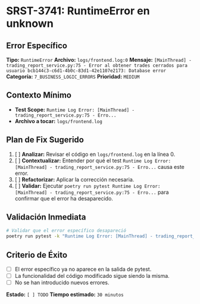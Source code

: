 # SRST-3741: RuntimeError en unknown

## Error Específico
**Tipo:** `RuntimeError`
**Archivo:** `logs/frontend.log:0`
**Mensaje:** `[MainThread] - trading_report_service.py:75 - Error al obtener trades cerrados para usuario bcb144c3-c6d1-4b0c-83d1-42e1107e2173: Database error`
**Categoría:** `7_BUSINESS_LOGIC_ERRORS`
**Prioridad:** `MEDIUM`

## Contexto Mínimo
- **Test Scope:** `Runtime Log Error: [MainThread] - trading_report_service.py:75 - Erro...`
- **Archivo a tocar:** `logs/frontend.log`

## Plan de Fix Sugerido
1. [ ] **Analizar:** Revisar el código en `logs/frontend.log` en la línea 0.
2. [ ] **Contextualizar:** Entender por qué el test `Runtime Log Error: [MainThread] - trading_report_service.py:75 - Erro...` causa este error.
3. [ ] **Refactorizar:** Aplicar la corrección necesaria.
4. [ ] **Validar:** Ejecutar `poetry run pytest Runtime Log Error: [MainThread] - trading_report_service.py:75 - Erro...` para confirmar que el error ha desaparecido.

## Validación Inmediata
```bash
# Validar que el error específico desapareció
poetry run pytest -k "Runtime Log Error: [MainThread] - trading_report_service.py:75 - Erro..." -v
```

## Criterio de Éxito
- [ ] El error específico ya no aparece en la salida de pytest.
- [ ] La funcionalidad del código modificado sigue siendo la misma.
- [ ] No se han introducido nuevos errores.

**Estado:** `[ ] TODO`
**Tiempo estimado:** `30 minutos`
